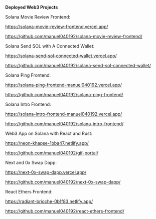 **Deployed Web3 Projects**

Solana Movie Review Frontend:

https://solana-movie-review-frontend.vercel.app/

https://github.com/manuel040192/solana-movie-review-frontend/

Solana Send SOL with A Connected Wallet:

https://solana-send-sol-connected-wallet.vercel.app/

https://github.com/manuel040192/solana-send-sol-connected-wallet/

Solana Ping Frontend:

https://solana-ping-frontend-manuel040192.vercel.app/

https://github.com/manuel040192/solana-ping-frontend/

Solana Intro Frontend:

https://solana-intro-frontend-manuel040192.vercel.app/

https://github.com/manuel040192/solana-intro-frontend/

Web3 App on Solana with React and Rust:

https://neon-khapse-1bba47.netlify.app/

https://github.com/manuel040192/gif-portal/

Next and 0x Swap Dapp:

https://next-0x-swap-dapp.vercel.app/

https://github.com/manuel040192/next-0x-swap-dapp/

React Ethers Frontend:

https://radiant-brioche-0b1f83.netlify.app/

https://github.com/manuel040192/react-ethers-frontend/
